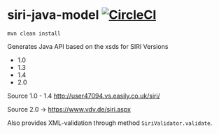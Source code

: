 # siri-java-model [![CircleCI](https://circleci.com/gh/entur/siri-java-model/tree/master.svg?style=svg)](https://circleci.com/gh/entur/siri-java-model/tree/master)
```mvn clean install```

Generates Java API based on the xsds for SIRI Versions 
- 1.0
- 1.3
- 1.4
- 2.0

Source 1.0 - 1.4 http://user47094.vs.easily.co.uk/siri/ 

Source 2.0 -> https://www.vdv.de/siri.aspx 

Also provides XML-validation through method `SiriValidator.validate`.